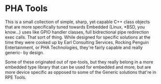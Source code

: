 # PHA Tools

This is a small collection of simple, sharp, yet capable C++ class objects
that are more specifically tuned towards Embedded (Linux, *BSD, you know...)
uses like GPIO handler classes, full bidrectional pipe redirection exec
calls.  That sort of thing.  While designed for specific solutions at the
time they were cooked up by Earl Consulting Services, Rocking Penguin
Entertainment, or PHA Technologies, they're fairly capable and really
generic- by design.

Some of these originated out of rpe-tools, but they really belong in
a more embedded type library that can be used for embedded and more, but
are more device specific as opposed to some of the Generic solutions
that're in RPE Tools.